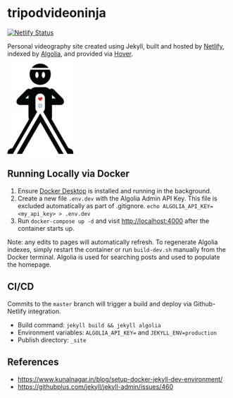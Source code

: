 # tripodvideoninja

[![Netlify Status](https://api.netlify.com/api/v1/badges/3ef632d9-b4a7-4279-9325-93a01ab6bd6d/deploy-status)](https://app.netlify.com/sites/dazzling-keller-ced861/deploys)

Personal videography site created using Jekyll, built and hosted by [Netlify](https://www.netlify.com), indexed by [Algolia](https://www.algolia.com), and provided via [Hover](https://www.hover.com).

<img src="_assets/images/logo.png" width=150px />

## Running Locally via Docker

1. Ensure [Docker Desktop](https://www.docker.com/products/docker-desktop) is installed and running in the background.
2. Create a new file `.env.dev` with the Algolia Admin API Key. This file is excluded automatically as part of .gitignore. `echo ALGOLIA_API_KEY=<my_api_key> > .env.dev`
3. Run `docker-compose up -d` and visit <http://localhost:4000> after the container starts up.

Note: any edits to pages will automatically refresh. To regenerate Algolia indexes, simply restart the container or run `build-dev.sh` manually from the Docker terminal. Algolia is used for searching posts and used to populate the homepage.


## CI/CD

Commits to the `master` branch will trigger a build and deploy via Github-Netlify integration.

* Build command: `jekyll build && jekyll algolia`
* Environment variables: `ALGOLIA_API_KEY=` and `JEKYLL_ENV=production`
* Publish directory: `_site`

## References

* <https://www.kunalnagar.in/blog/setup-docker-jekyll-dev-environment/>
* <https://githubplus.com/jekyll/jekyll-admin/issues/460>
